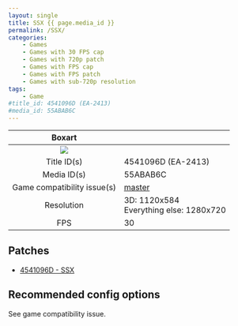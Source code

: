 ```yaml
---
layout: single
title: SSX {{ page.media_id }}
permalink: /SSX/
categories:
    - Games
    - Games with 30 FPS cap
    - Games with 720p patch
    - Games with FPS cap
    - Games with FPS patch
    - Games with sub-720p resolution
tags:
    - Game
#title_id: 4541096D (EA-2413)
#media_id: 55ABAB6C
---
```


| Boxart                      |                                           |
| :----:                      | :-                                        |
| ![](https://download-ssl.xbox.com/content/images/66acd000-77fe-1000-9115-d8024541096d/1033/boxartlg.jpg) |
| Title ID(s)                 | 4541096D (EA-2413)                        |
| Media ID(s)                 | 55ABAB6C                                  |
| Game compatibility issue(s) | [master](https://github.com/xenia-project/game-compatibility/issues/64) |
| Resolution                  | 3D: 1120x584<br>Everything else: 1280x720 |
| FPS                         | 30                                        |

## Patches
* [4541096D - SSX](https://github.com/xenia-canary/game-patches/blob/main/patches/4541096D%20-%20SSX.toml)

## Recommended config options
See game compatibility issue.
